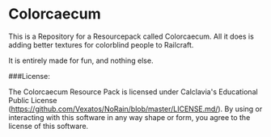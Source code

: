 Colorcaecum
========

This is a Repository for a Resourcepack called Colorcaecum. All it does is adding better textures for colorblind people to Railcraft.

It is entirely made for fun, and nothing else.

###License:

The Colorcaecum Resource Pack is licensed under Calclavia's Educational Public License (https://github.com/Vexatos/NoRain/blob/master/LICENSE.md/). By using or interacting with this software in any way shape or form, you agree to the license of this software.
